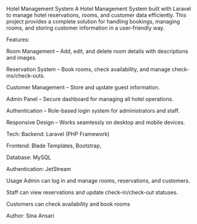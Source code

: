 Hotel Management System
A Hotel Management System built with Laravel to manage hotel reservations, rooms, and customer data efficiently. This project provides a complete solution for handling bookings, managing rooms, and storing customer information in a user-friendly way.

Features:

Room Management – Add, edit, and delete room details with descriptions and images.

Reservation System – Book rooms, check availability, and manage check-ins/check-outs.

Customer Management – Store and update guest information.

Admin Panel – Secure dashboard for managing all hotel operations.

Authentication – Role-based login system for administrators and staff.

Responsive Design – Works seamlessly on desktop and mobile devices.

Tech:
Backend: Laravel (PHP Framework)

Frontend: Blade Templates, Bootstrap,

Database: MySQL

Authentication: JetStream

Usage
Admin can log in and manage rooms, reservations, and customers.

Staff can view reservations and update check-in/check-out statuses.

Customers can check availability and book rooms 

Author: Sina Ansari
